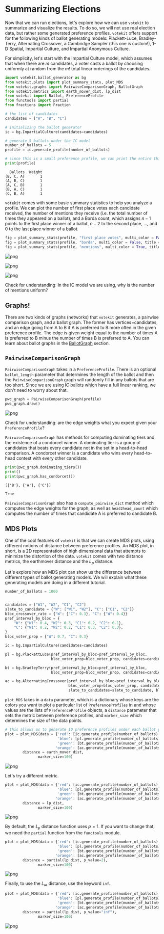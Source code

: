 # Summarizing Elections
Now that we can run elections, let's explore how we can use `votekit` to summarize and visualize the results. To do so, we will not use real election data, but rather some generated preference profiles. `votekit` offers support for the following kinds of ballot generating models: Plackett-Luce, Bradley-Terry, Alternating Crossover, a Cambridge Sampler (this one is custom!), 1-D Spatial, Impartial Culture, and Impartial Anonymous Culture.

For simplicity, let's start with the Impartial Culture model, which assumes that when there are $m$ candidates, a voter casts a ballot by choosing uniformly at random from the $m!$ total linear orderings of the candidates.


```python
import votekit.ballot_generator as bg
from votekit.plots import plot_summary_stats, plot_MDS
from votekit.graphs import PairwiseComparisonGraph, BallotGraph
from votekit.metrics import earth_mover_dist, lp_dist
from votekit import Ballot, PreferenceProfile
from functools import partial
from fractions import Fraction
```


```python
# the list of candidates
candidates = ["A", "B", "C"]

# initializing the ballot generator
ic = bg.ImpartialCulture(candidates=candidates)

# generate 5 ballots under the IC model
number_of_ballots = 5
profile = ic.generate_profile(number_of_ballots)

# since this is a small preference profile, we can print the entire thing
print(profile)
```

      Ballots  Weight
    (B, C, A)       1
    (A, B, C)       1
    (A, C, B)       1
    (B, A, C)       1
    (C, B, A)       1


`votekit` comes with some basic summary statistics to help you analyze a profile. We can plot the number of first place votes each candidate received, the number of mentions they receive (i.e. the total number of times they appeared on a ballot), and a Borda count, which assigns $n-1$ points to the first place winner of a ballot, $n-2$ to the second place, ..., and 0 to the last place winner of a ballot.


```python
fig = plot_summary_stats(profile, "first place votes", multi_color = False, title = "First Place Votes")
fig = plot_summary_stats(profile, "borda", multi_color = False, title = "Borda Scores")
fig = plot_summary_stats(profile, "mentions", multi_color = True, title = "Mentions")
```


    
![png](assets/output_4_0.png)
    



    
![png](assets/output_4_1.png)
    



    
![png](assets/output_4_2.png)
    


Check for understanding: In the IC model we are using, why is the number of mentions uniform?

## Graphs!

There are two kinds of graphs (networks) that `votekit` generates, a pairwise comparison graph, and a ballot graph. The former has vertices=candidates, and an edge going from A to B if A is preferred to B more often in the given preference profile. The edge is given weight equal to the number of times A is preferred to B minus the number of times B is preferred to A. You can learn about ballot graphs in the [BallotGraph](ballot_graph_tutorial.md) section.

## `PairwiseComparisonGraph`

`PairwiseComparisonGraph` takes in a `PreferenceProfile`. There is an optional `ballot_length` parameter that determines the length of the ballot and then the `PairwiseComparisonGraph` graph will randomly fill in any ballots that are too short. Since we are using IC ballots which have a full linear ranking, we don't need to worry about that.


```python
pwc_graph = PairwiseComparisonGraph(profile)
pwc_graph.draw()
```


    
![png](assets/output_8_0.png)
    


Check for understanding: are the edge weights what you expect given your `PreferenceProfile`?

`PairwiseComparisonGraph` has methods for computing dominating tiers and the existence of a condorcet winner. A dominating tier is a group of candidates that beats every candidate not in the set in a head-to-head comparison. A condorcet winner is a candidate who wins every head-to-head contest with every other candidate.


```python
print(pwc_graph.dominating_tiers())
print()
print(pwc_graph.has_condorcet())
```

    [{'B'}, {'A'}, {'C'}]
    
    True


`PairwiseComparisonGraph` also has a `compute_pairwise_dict` method which computes the edge weights for the graph, as well as `head2head_count` which computes the number of times that candidate A is preferred to candidate B.

## MDS Plots

One of the cool features of `votekit` is that we can create MDS plots, using different notions of distance between preference profiles. An MDS plot, in short, is a 2D representation of high dimensional data that attempts to minimize the distortion of the data. `votekit` comes with two distance metrics, the earthmover distance and the $L_p$ distance.

Let's explore how an MDS plot can show us the difference between different types of ballot generating models. We will explain what these generating models are doing in a different tutorial.


```python
number_of_ballots = 1000


candidates = ["W1", "W2", "C1", "C2"]
slate_to_candidate = {"W": ["W1", "W2"], "C": ["C1", "C2"]}
bloc_crossover_rate = {"W": {"C": 0.3}, "C": {"W": 0.4}}
pref_interval_by_bloc = {
    "W": {"W1": 0.4, "W2": 0.3, "C1": 0.2, "C2": 0.1},
    "C": {"W1": 0.2, "W2": 0.2, "C1": 0.3, "C2": 0.3},
}
bloc_voter_prop = {"W": 0.7, "C": 0.3}

ic = bg.ImpartialCulture(candidates=candidates)

pl = bg.PlackettLuce(pref_interval_by_bloc=pref_interval_by_bloc,
                     bloc_voter_prop=bloc_voter_prop, candidates=candidates)

bt = bg.BradleyTerry(pref_interval_by_bloc=pref_interval_by_bloc,
                     bloc_voter_prop=bloc_voter_prop, candidates=candidates)

ac = bg.AlternatingCrossover(pref_interval_by_bloc=pref_interval_by_bloc,
                             bloc_voter_prop=bloc_voter_prop, candidates=candidates,
                             slate_to_candidates=slate_to_candidate, bloc_crossover_rate=bloc_crossover_rate)
```

`plot_MDS` takes in a `data` parameter, which is a dictionary whose keys are the colors you want to plot a particular list of `PreferenceProfiles` in and whose values are the lists of `PreferenceProfile` objects, a `distance` parameter that sets the metric between preference profiles, and `marker_size` which determines the size of the data points.


```python
# this allows us to generate 10 preference profiles under each ballot generator
plot = plot_MDS(data = {'red': [ic.generate_profile(number_of_ballots) for i in range(10)], 
                        'blue': [pl.generate_profile(number_of_ballots) for i in range(10)], 
                        'green': [bt.generate_profile(number_of_ballots) for i in range(10)],
                       'orange': [ac.generate_profile(number_of_ballots) for i in range(10)]},
        distance = earth_mover_dist,
               marker_size=100)
```


    
![png](assets/output_15_0.png)
    


Let's try a different metric.


```python
plot = plot_MDS(data = {'red': [ic.generate_profile(number_of_ballots) for i in range(10)], 
                        'blue': [pl.generate_profile(number_of_ballots) for i in range(10)], 
                        'green': [bt.generate_profile(number_of_ballots) for i in range(10)],
                       'orange': [ac.generate_profile(number_of_ballots) for i in range(10)]},
        distance = lp_dist,
               marker_size=100)
```


    
![png](assets/output_17_0.png)
    


By default, the $L_p$ distance function uses $p=1$. If you want to change that, we need the `partial` function from the `functools` module.


```python
plot = plot_MDS(data = {'red': [ic.generate_profile(number_of_ballots) for i in range(10)], 
                        'blue': [pl.generate_profile(number_of_ballots) for i in range(10)], 
                        'green': [bt.generate_profile(number_of_ballots) for i in range(10)],
                       'orange': [ac.generate_profile(number_of_ballots) for i in range(10)]},
        distance = partial(lp_dist, p_value=2),
               marker_size=100)
```


    
![png](assets/output_19_0.png)
    


Finally, to use the $L_\infty$ distance, use the keyword `inf`.


```python
plot = plot_MDS(data = {'red': [ic.generate_profile(number_of_ballots) for i in range(10)], 
                        'blue': [pl.generate_profile(number_of_ballots) for i in range(10)], 
                        'green': [bt.generate_profile(number_of_ballots) for i in range(10)],
                       'orange': [ac.generate_profile(number_of_ballots) for i in range(100)]},
        distance = partial(lp_dist, p_value="inf"),
               marker_size=100)
```


    
![png](assets/output_21_0.png)
    

